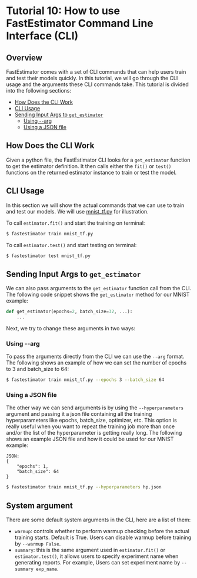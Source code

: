 # Tutorial 10: How to use FastEstimator Command Line Interface (CLI)

## Overview
FastEstimator comes with a set of CLI commands that can help users train and test their models quickly. In this tutorial, we will go through the CLI usage and the arguments these CLI commands take. This tutorial is divided into the following sections:

* [How Does the CLI Work](./tutorials/r1.1/beginner/t10_cli#t10intro)
* [CLI Usage](./tutorials/r1.1/beginner/t10_cli#t10usage)
* [Sending Input Args to `get_estimator`](./tutorials/r1.1/beginner/t10_cli#t10args)
    * [Using --arg](./tutorials/r1.1/beginner/t10_cli#t10arg)
    * [Using a JSON file](./tutorials/r1.1/beginner/t10_cli#t10json)

<a id='t10intro'></a>
## How Does the CLI Work
Given a python file, the FastEstimator CLI looks for a `get_estimator` function to get the estimator definition. It then calls either the `fit()` or `test()` functions on the returned estimator instance to train or test the model.

<a id='t10usage'></a>
## CLI Usage
In this section we will show the actual commands that we can use to train and test our models. We will use [mnist_tf.py](https://github.com/fastestimator/fastestimator/blob/master/apphub/image_classification/mnist/mnist_tf.py) for illustration.

  To call `estimator.fit()` and start the training on terminal:

``` bash
$ fastestimator train mnist_tf.py
```

To call `estimator.test()` and start testing on terminal:

``` bash
$ fastestimator test mnist_tf.py
```

<a id='t10args'></a>
## Sending Input Args to `get_estimator`
We can also pass arguments to the `get_estimator` function call from the CLI. The following code snippet shows the `get_estimator` method for our MNIST example:
```python
def get_estimator(epochs=2, batch_size=32, ...):
    ...
```

Next, we try to change these arguments in two ways:

<a id='t10arg'></a>
### Using --arg
To pass the arguments directly from the CLI we can use the `--arg` format. The following shows an example of how we can set the number of epochs to 3 and batch_size to 64:

``` bash
$ fastestimator train mnist_tf.py --epochs 3 --batch_size 64
```

<a id='t10json'></a>
### Using a JSON file
The other way we can send arguments is by using the `--hyperparameters` argument and passing it a json file containing all the training hyperparameters like epochs, batch_size, optimizer, etc. This option is really useful when you want to repeat the training job more than once and/or the list of the hyperparameter is getting really long. The following shows an example JSON file and how it could be used for our MNIST example:
```
JSON:
{
    "epochs": 1,
    "batch_size": 64
}
```
``` bash
$ fastestimator train mnist_tf.py --hyperparameters hp.json
```

## System argument
There are some default system arguments in the CLI, here are a list of them:
* `warmup`: controls whether to perform warmup checking before the actual training starts. Default is True. Users can disable warmup before training by `--warmup False`.
* `summary`: this is the same argument used in `estimator.fit()` or `estimator.test()`, it allows users to specify experiment name when generating reports. For example, Users can set experiment name by `--summary exp_name`.
